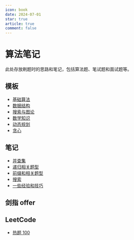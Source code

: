 ```yaml
---
icon: book
date: 2024-07-01
star: true
article: true
comment: false
---
```


# 算法笔记

此处存放刷题时的思路和笔记，包括算法题、笔试题和面试题等。

<!-- more -->

## 模板

- [基础算法](./template/基础算法)
- [数据结构](./template/数据结构)
- [搜索与图论](./template/搜索与图论)
- [数学知识](./template/数学知识)
- [动态规划](./template/动态规划)
- [贪心](./template/贪心)


## 笔记

- [并查集](./note/并查集)
- [递归相关题型](./note/递归相关题型)
- [前缀和相关题型](./note/前缀和相关题型)
- [搜索](./note/搜索)
- [一些经验和技巧](./note/一些经验和技巧)

## 剑指 offer

## LeetCode

- [热题 100](./leetcode/hot100/)

